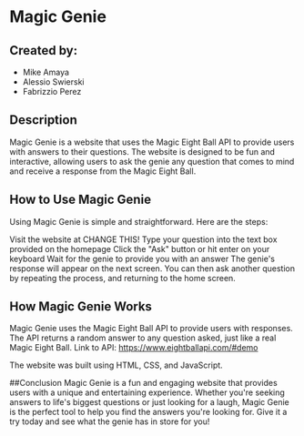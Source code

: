 # Magic Genie

## Created by:
 * Mike Amaya
 * Alessio Swierski
 * Fabrizzio Perez

## Description

Magic Genie is a website that uses the Magic Eight Ball API to provide users with answers to their questions. The website is designed to be fun and interactive, allowing users to ask the genie any question that comes to mind and receive a response from the Magic Eight Ball.

## How to Use Magic Genie
Using Magic Genie is simple and straightforward. Here are the steps:

Visit the website at CHANGE THIS!
Type your question into the text box provided on the homepage
Click the "Ask" button or hit enter on your keyboard
Wait for the genie to provide you with an answer
The genie's response will appear on the next screen. You can then ask another question by repeating the process, and returning to the home screen.

## How Magic Genie Works
Magic Genie uses the Magic Eight Ball API to provide users with responses. The API returns a random answer to any question asked, just like a real Magic Eight Ball.
Link to API: https://www.eightballapi.com/#demo

The website was built using HTML, CSS, and JavaScript.

##Conclusion
Magic Genie is a fun and engaging website that provides users with a unique and entertaining experience. Whether you're seeking answers to life's biggest questions or just looking for a laugh, Magic Genie is the perfect tool to help you find the answers you're looking for. Give it a try today and see what the genie has in store for you!
